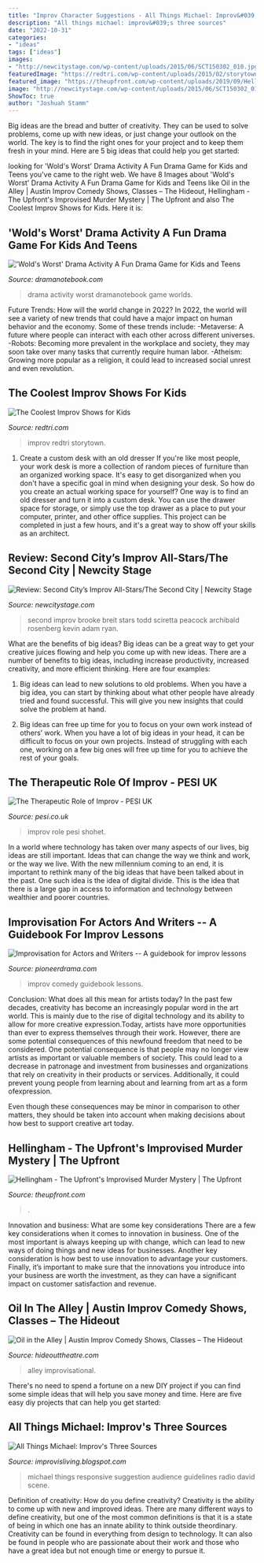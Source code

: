 ```yaml
---
title: "Improv Character Suggestions - All Things Michael: Improv&#039;s Three Sources"
description: "All things michael: improv&#039;s three sources"
date: "2022-10-31"
categories:
- "ideas"
tags: ["ideas"]
images:
- "http://newcitystage.com/wp-content/uploads/2015/06/SCT150302_010.jpg"
featuredImage: "https://redtri.com/wp-content/uploads/2015/02/storytown-act.jpeg?is-pending-load=1"
featured_image: "https://theupfront.com/wp-content/uploads/2019/09/Hellingham_Web_Banner-800x242.jpg"
image: "http://newcitystage.com/wp-content/uploads/2015/06/SCT150302_010.jpg"
ShowToc: true
author: "Joshuah Stamm"
---
```



Big ideas are the bread and butter of creativity. They can be used to solve problems, come up with new ideas, or just change your outlook on the world. The key is to find the right ones for your project and to keep them fresh in your mind. Here are 5 big ideas that could help you get started: 

	

		
looking for &#039;Wold&#039;s Worst&#039; Drama Activity A Fun Drama Game for Kids and Teens you've came to the right web. We have 8 Images about &#039;Wold&#039;s Worst&#039; Drama Activity A Fun Drama Game for Kids and Teens like Oil in the Alley | Austin Improv Comedy Shows, Classes – The Hideout, Hellingham - The Upfront&#039;s Improvised Murder Mystery | The Upfront and also The Coolest Improv Shows for Kids. Here it is:
		
    
## &#039;Wold&#039;s Worst&#039; Drama Activity A Fun Drama Game For Kids And Teens

<img loading=lazy src="https://www.dramanotebook.com/wp-content/uploads/2015/06/Worlds-Worst1.png" onerror="this.onerror=null;this.src='https://tse3.mm.bing.net/th?id=OIP.a0gFxxmQfWp7or-pYoIxuwHaJ-&amp;pid=15.1';" alt="&#039;Wold&#039;s Worst&#039; Drama Activity A Fun Drama Game for Kids and Teens">

_Source: dramanotebook.com_

>drama activity worst dramanotebook game worlds. 

	

Future Trends: How will the world change in 2022?
In 2022, the world will see a variety of new trends that could have a major impact on human behavior and the economy. Some of these trends include: 
-Metaverse: A future where people can interact with each other across different universes. 
-Robots: Becoming more prevalent in the workplace and society, they may soon take over many tasks that currently require human labor. 
-Atheism: Growing more popular as a religion, it could lead to increased social unrest and even revolution.

    
## The Coolest Improv Shows For Kids

<img loading=lazy src="https://redtri.com/wp-content/uploads/2015/02/storytown-act.jpeg?is-pending-load=1" onerror="this.onerror=null;this.src='https://tse2.mm.bing.net/th?id=OIP.YQrkvX3ZQew_GiyWCFssbAEsDA&amp;pid=15.1';" alt="The Coolest Improv Shows for Kids">

_Source: redtri.com_

>improv redtri storytown. 

	

1. Create a custom desk with an old dresser
If you're like most people, your work desk is more a collection of random pieces of furniture than an organized working space. It's easy to get disorganized when you don't have a specific goal in mind when designing your desk. So how do you create an actual working space for yourself? One way is to find an old dresser and turn it into a custom desk. You can use the drawer space for storage, or simply use the top drawer as a place to put your computer, printer, and other office supplies. This project can be completed in just a few hours, and it's a great way to show off your skills as an architect.

    
## Review: Second City’s Improv All-Stars/The Second City | Newcity Stage

<img loading=lazy src="http://newcitystage.com/wp-content/uploads/2015/06/SCT150302_010.jpg" onerror="this.onerror=null;this.src='https://tse3.mm.bing.net/th?id=OIP.sdfetNezHM0UrAClFFXQHAHaE8&amp;pid=15.1';" alt="Review: Second City’s Improv All-Stars/The Second City | Newcity Stage">

_Source: newcitystage.com_

>second improv brooke breit stars todd sciretta peacock archibald rosenberg kevin adam ryan. 

	

What are the benefits of big ideas?
Big ideas can be a great way to get your creative juices flowing and help you come up with new ideas. There are a number of benefits to big ideas, including increase productivity, increased creativity, and more efficient thinking. Here are four examples:
1. Big ideas can lead to new solutions to old problems. When you have a big idea, you can start by thinking about what other people have already tried and found successful. This will give you new insights that could solve the problem at hand.

2. Big ideas can free up time for you to focus on your own work instead of others’ work. When you have a lot of big ideas in your head, it can be difficult to focus on your own projects. Instead of struggling with each one, working on a few big ones will free up time for you to achieve the rest of your goals.

    
## The Therapeutic Role Of Improv - PESI UK

<img loading=lazy src="https://www.pesi.co.uk/getmedia/104ca3b9-3501-40c8-9273-842547e143a8/02-09.jpg" onerror="this.onerror=null;this.src='https://tse1.mm.bing.net/th?id=OIP.d-bxyn2xNN9zqbslasDDegHaFJ&amp;pid=15.1';" alt="The Therapeutic Role of Improv - PESI UK">

_Source: pesi.co.uk_

>improv role pesi shohet. 

	

In a world where technology has taken over many aspects of our lives, big ideas are still important. Ideas that can change the way we think and work, or the way we live. With the new millennium coming to an end, it is important to rethink many of the big ideas that have been talked about in the past. One such idea is the idea of digital divide. This is the idea that there is a large gap in access to information and technology between wealthier and poorer countries.

    
## Improvisation For Actors And Writers -- A Guidebook For Improv Lessons

<img loading=lazy src="https://www.pioneerdrama.com/WebTOCs/IMPROVACTO9T.gif" onerror="this.onerror=null;this.src='https://tse2.mm.bing.net/th?id=OIP.GqLNu9jN-hJFfQhS6QL5cQAAAA&amp;pid=15.1';" alt="Improvisation for Actors and Writers -- A guidebook for improv lessons">

_Source: pioneerdrama.com_

>improv comedy guidebook lessons. 

	

Conclusion: What does all this mean for artists today?
In the past few decades, creativity has become an increasingly popular word in the art world. This is mainly due to the rise of digital technology and its ability to allow for more creative expression.Today, artists have more opportunities than ever to express themselves through their work. However, there are some potential consequences of this newfound freedom that need to be considered.
One potential consequence is that people may no longer view artists as important or valuable members of society. This could lead to a decrease in patronage and investment from businesses and organizations that rely on creativity in their products or services. Additionally, it could prevent young people from learning about and learning from art as a form ofexpression.

Even though these consequences may be minor in comparison to other matters, they should be taken into account when making decisions about how best to support creative art today.

    
## Hellingham - The Upfront&#039;s Improvised Murder Mystery | The Upfront

<img loading=lazy src="https://theupfront.com/wp-content/uploads/2019/09/Hellingham_Web_Banner-800x242.jpg" onerror="this.onerror=null;this.src='https://tse3.mm.bing.net/th?id=OIP.6TBhvWHUIdGy1YZqFb1_HgHaCP&amp;pid=15.1';" alt="Hellingham - The Upfront&#039;s Improvised Murder Mystery | The Upfront">

_Source: theupfront.com_

>. 

	

Innovation and business: What are some key considerations
There are a few key considerations when it comes to innovation in business. One of the most important is always keeping up with change, which can lead to new ways of doing things and new ideas for businesses. Another key consideration is how best to use innovation to advantage your customers. Finally, it’s important to make sure that the innovations you introduce into your business are worth the investment, as they can have a significant impact on customer satisfaction and revenue.

    
## Oil In The Alley | Austin Improv Comedy Shows, Classes – The Hideout

<img loading=lazy src="https://www.hideouttheatre.com/wp-content/uploads/2019/10/OIL_PR_GoldPantsByDomMalcolm.jpg" onerror="this.onerror=null;this.src='https://tse4.mm.bing.net/th?id=OIP.Jdq7aNljNr6068ZpCYaXXgHaIA&amp;pid=15.1';" alt="Oil in the Alley | Austin Improv Comedy Shows, Classes – The Hideout">

_Source: hideouttheatre.com_

>alley improvisational. 

	

There's no need to spend a fortune on a new DIY project if you can find some simple ideas that will help you save money and time. Here are five easy diy projects that can help you get started: 

    
## All Things Michael: Improv&#039;s Three Sources

<img loading=lazy src="https://4.bp.blogspot.com/-rrNHlKJlUHU/UncUAKq6TjI/AAAAAAAAAok/cwcUphDMe7s/s1600/suggestions.jpg" onerror="this.onerror=null;this.src='https://tse3.mm.bing.net/th?id=OIP.QBXAdW2vfqjEA4gf70-Q_wHaDm&amp;pid=15.1';" alt="All Things Michael: Improv&#039;s Three Sources">

_Source: improvisliving.blogspot.com_

>michael things responsive suggestion audience guidelines radio david scene. 

	

Definition of creativity: How do you define creativity?
Creativity is the ability to come up with new and improved ideas. There are many different ways to define creativity, but one of the most common definitions is that it is a state of being in which one has an innate ability to think outside theordinary. Creativity can be found in everything from design to technology. It can also be found in people who are passionate about their work and those who have a great idea but not enough time or energy to pursue it.

